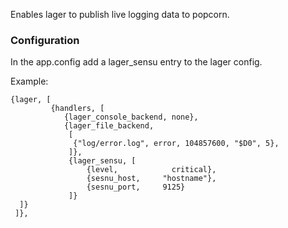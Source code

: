 Enables lager to publish live logging data to popcorn.

### Configuration

In the app.config add a lager_sensu entry to the lager config.

Example:

```
{lager, [
         {handlers, [
            {lager_console_backend, none},
            {lager_file_backend,
             [
              {"log/error.log", error, 104857600, "$D0", 5},
             ]},
             {lager_sensu, [
                 {level,            critical},
                 {sesnu_host,     "hostname"},
                 {sesnu_port,     9125}
             ]}
  ]}
 ]},
```
